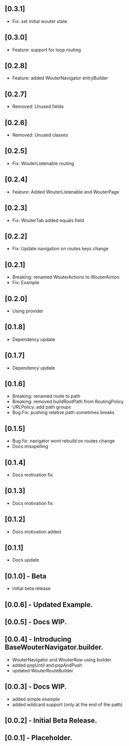## [0.3.1]
- Fix: set initial wouter state

## [0.3.0]
- Feature: support for loop routing

## [0.2.8]
- Feature: added WouterNavigator entryBuilder

## [0.2.7]
- Removed: Unused fields

## [0.2.6]
- Removed: Unused classes

## [0.2.5]
- Fix: WouterListenable routing

## [0.2.4]
- Feature: Added WouterListenable and WouterPage

## [0.2.3]
- Fix: WouterTab added equals field

## [0.2.2]
- Fix: Update navigation on routes keys change

## [0.2.1]
- Breaking: renamed WouterActions to WouterAction
- Fix: Example

## [0.2.0]
- Using provider

## [0.1.8]
- Dependency update

## [0.1.7]
- Dependency update

## [0.1.6]
- Breaking: renamed route to path
- Breaking: removed buildRootPath from RoutingPolicy
- URLPolicy: add path groups
- Bug Fix: pushing relative path sometimes breaks

## [0.1.5]
- Bug fix: navigator wont rebuild on routes change
- Docs misspelling

## [0.1.4]
- Docs motivation fix

## [0.1.3]
- Docs motivation fix

## [0.1.2]
- Docs motivation added

## [0.1.1]
- Docs update

## [0.1.0] - Beta
- initial beta release

## [0.0.6] - Updated Example.

## [0.0.5] - Docs WIP.

## [0.0.4] - Introducing BaseWouterNavigator.builder.
- WouterNavigator and WouterRow using builder
- added popUntil and popAndPush
- updated WouterRouteBuilder

## [0.0.3] - Docs WIP.
- added simple example
- added wildcard support (only at the end of the path)

## [0.0.2] - Initial Beta Release.

## [0.0.1] - Placeholder.
